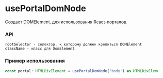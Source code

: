 # usePortalDomNode

Создает DOMElement, для использования React-порталов.

### API

    rootSelector - селектор, к которому должен крепиться DOMElement
    className - класс для DomElement

### Пример использования

```ts
const portal: HTMLDivElement = usePortalDomNode('body') as HTMLDivElement;
```
